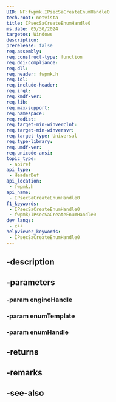 ```yaml
---
UID: NF:fwpmk.IPsecSaCreateEnumHandle0
tech.root: netvista
title: IPsecSaCreateEnumHandle0
ms.date: 05/30/2024
targetos: Windows
description: 
prerelease: false
req.assembly: 
req.construct-type: function
req.ddi-compliance: 
req.dll: 
req.header: fwpmk.h
req.idl: 
req.include-header: 
req.irql: 
req.kmdf-ver: 
req.lib: 
req.max-support: 
req.namespace: 
req.redist: 
req.target-min-winverclnt: 
req.target-min-winversvr: 
req.target-type: Universal
req.type-library: 
req.umdf-ver: 
req.unicode-ansi: 
topic_type:
 - apiref
api_type:
 - HeaderDef
api_location:
 - fwpmk.h
api_name:
 - IPsecSaCreateEnumHandle0
f1_keywords:
 - IPsecSaCreateEnumHandle0
 - fwpmk/IPsecSaCreateEnumHandle0
dev_langs:
 - c++
helpviewer_keywords:
 - IPsecSaCreateEnumHandle0
---
```


## -description

## -parameters

### -param engineHandle

### -param enumTemplate

### -param enumHandle

## -returns

## -remarks

## -see-also

